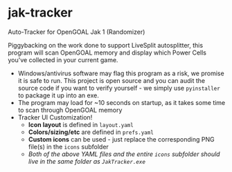 # jak-tracker
Auto-Tracker for OpenGOAL Jak 1 (Randomizer)

Piggybacking on the work done to support LiveSplit autosplitter, this program will scan OpenGOAL memory and display which Power Cells you've collected in your current game. 

- Windows/antivirus software may flag this program as a risk, we promise it is safe to run. This project is open source and you can audit the source code if you want to verify yourself - we simply use `pyinstaller` to package it up into an exe.
- The program may load for ~10 seconds on startup, as it takes some time to scan through OpenGOAL memory
- Tracker UI Customization!
  - **Icon layout** is defined in `layout.yaml`
  - **Colors/sizing/etc** are defined in `prefs.yaml`
  - **Custom icons** can be used - just replace the corresponding PNG file(s) in the `icons` subfolder
  - *Both of the above YAML files and the entire `icons` subfolder should live in the same folder as `JakTracker.exe`*
